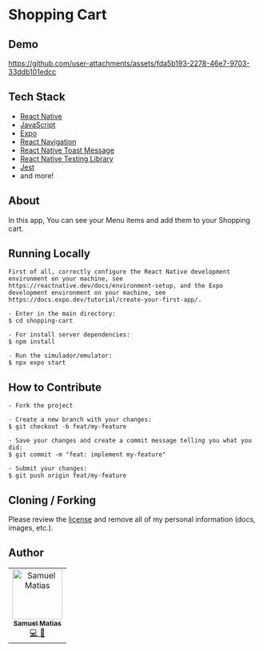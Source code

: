 # Shopping Cart

## Demo

https://github.com/user-attachments/assets/fda5b193-2278-46e7-9703-33ddb101edcc

## Tech Stack

- [React Native](https://reactnative.dev/)
- [JavaScript](https://developer.mozilla.org/pt-BR/docs/Web/JavaScript)
- [Expo](https://expo.dev/client)
- [React Navigation](https://reactnavigation.org/)
- [React Native Toast Message](https://github.com/calintamas/react-native-toast-message/tree/main)
- [React Native Testing Library](https://callstack.github.io/react-native-testing-library/)
- [Jest](https://jestjs.io/)
- and more!

## About

In this app, You can see your Menu items and add them to your Shopping cart.


## Running Locally

```
First of all, correctly configure the React Native development environment on your machine, see https://reactnative.dev/docs/environment-setup, and the Expo development environment on your machine, see https://docs.expo.dev/tutorial/create-your-first-app/.

- Enter in the main directory:
$ cd shopping-cart

- For install server dependencies:
$ npm install

- Run the simulador/emulator:
$ npx expo start
```

## How to Contribute

```
- Fork the project

- Create a new branch with your changes:
$ git checkout -b feat/my-feature

- Save your changes and create a commit message telling you what you did:
$ git commit -m "feat: implement my-feature"

- Submit your changes:
$ git push origin feat/my-feature
```

## Cloning / Forking

Please review the [license](https://github.com/samuelematias/shopping-cart/blob/main/LICENSE.txt) and remove all of my personal information (docs, images, etc.).

## Author

<!-- prettier-ignore -->
<table>
  <tr>
    <td align="center"><a href="https://www.samuelematias.com/"><img src="https://avatars.githubusercontent.com/u/5155386?v=4" width="100px;" alt="Samuel Matias"/><br /><sub><b>Samuel Matias</b></sub></a><br /><a href="https://www.linkedin.com/in/samuelematias/"title="Code">💻</a><a href="https://www.samuelematias.com/linktree"title="Design"> 🎨</a></td></td>
</table>
